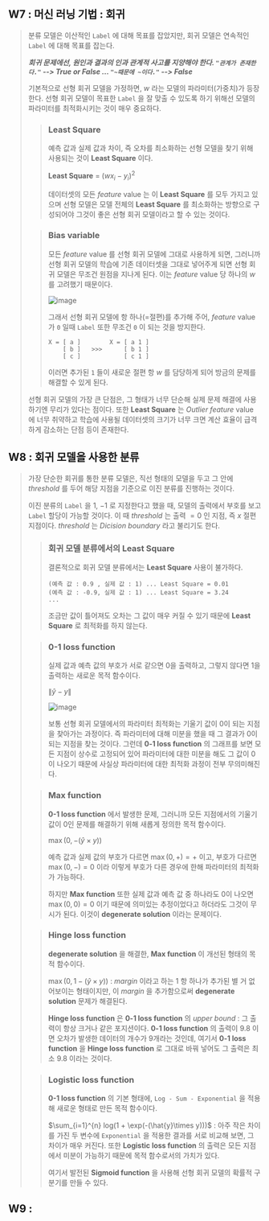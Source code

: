 ## W7 : 머신 러닝 기법 : 회귀
> 분류 모델은 이산적인 `Label` 에 대해 목표를 잡았지만, 회귀 모델은 연속적인 `Label` 에 대해 목표를 잡는다.
>
> ***회귀 문제에선, 원인과 결과의 인과 관계적 사고를 지양해야 한다. `"관계가 존재한다."` --> True or False ... `"~때문에 ~이다."` --> False***
>
> 기본적으로 선형 회귀 모델을 가정하면, $w$ 라는 모델의 파라미터(가중치)가 등장한다. 선형 회귀 모델이 목표한 `Label` 을 잘 맞출 수 있도록 하기 위해선 모델의 파라미터를 최적화시키는 것이 매우 중요하다.
>
> > ### Least Square
> > 예측 값과 실제 값과 차이, 즉 오차를 최소화하는 선형 모델을 찾기 위해 사용되는 것이 **Least Square** 이다.
> >
> > **Least Square** = $(wx_i-y_i)^2$
> >
> > 데이터셋의 모든 *feature* value 는 이 **Least Square** 를 모두 가지고 있으며 선형 모델은 모델 전체의 **Least Square** 를 최소화하는 방향으로 구성되어야 그것이 좋은 선형 회귀 모델이라고 할 수 있는 것이다.
>
> > ### Bias variable
> > 모든 *feature* value 를 선형 회귀 모델에 그대로 사용하게 되면, 그러니까 선형 회귀 모델의 학습에 기존 데이터셋을 그대로 넣어주게 되면 선형 회귀 모델은 무조건 원점을 지나게 된다. 이는 *feature* value 당 하나의 $w$ 를 고려했기 때문이다.
> >
> > ![image](https://github.com/user-attachments/assets/1eb2e46e-8e59-4aca-ae0e-fe7a1975d679)
> >
> > 그래서 선형 회귀 모델에 항 하나(=절편)를 추가해 주어, *feature* value 가 `0` 일때 `Label` 또한 무조건 `0` 이 되는 것을 방지한다.
> >
> > ```
> > X = [ a ]        X = [ a 1 ]
> >     [ b ]   >>>      [ b 1 ]
> >     [ c ]            [ c 1 ]
> > ```
> > 이러면 추가된 `1` 들이 새로운 절편 항 $w$ 를 담당하게 되어 방금의 문제를 해결할 수 있게 된다.
> 
> 선형 회귀 모델의 가장 큰 단점은, 그 형태가 너무 단순해 실제 문제 해결에 사용하기엔 무리가 있다는 점이다. 또한 **Least Square** 는 *Outlier* *feature* value 에 너무 취약하고 학습에 사용될 데이터셋의 크기가 너무 크면 계산 효율이 급격하게 감소하는 단점 등이 존재한다.

## W8 : 회귀 모델을 사용한 분류
> 가장 단순한 회귀를 통한 분류 모델은, 직선 형태의 모델을 두고 그 안에 *threshold* 를 두어 해당 지점을 기준으로 이진 분류를 진행하는 것이다.
> 
> 이진 분류의 `Label` 을 $1$, $-1$ 로 지정한다고 했을 때, 모델의 출력에서 부호를 보고 `Label` 할당이 가능할 것이다. 이 때 *threshold* 는 출력 $= 0$ 인 지점, 즉 $x$ 절편 지점이다. *threshold* 는 *Dicision boundary* 라고 불리기도 한다.
>
> > ### 회귀 모델 분류에서의 Least Square
> > 결론적으로 회귀 모델 분류에서는 **Least Square** 사용이 불가하다.
> >
> > ```
> > (예측 값 : 0.9 , 실제 값 : 1) ... Least Square = 0.01 
> > (예측 값 : -0.9, 실제 값 : 1) ... Least Square = 3.24
> > ...  
> > ```
> > 조금만 값이 틀어져도 오차는 그 값이 매우 커질 수 있기 때문에 **Least Square** 로 최적화를 하지 않는다.
> 
> > ### 0-1 loss function
> > 실제 값과 예측 값의 부호가 서로 같으면 0을 출력하고, 그렇지 않다면 1을 출력하는  새로운 목적 함수이다.
> >
> > $\lVert\hat{y}-y\rVert$
> >
> > ![image](https://github.com/user-attachments/assets/531a1df5-f172-46f9-9993-2115c5298b63)
> >
> > 보통 선형 회귀 모델에서의 파라미터 최적화는 기울기 값이 $0$이 되는 지점을 찾아가는 과정이다. 즉 파라미터에 대해 미분을 했을 때 그 결과가 $0$이 되는 지점을 찾는 것이다. 그런데 **0-1 loss function** 의 그래프를 보면 모든 지점이 상수로 고정되어 있어 파라미터에 대한 미분을 해도 그 값이 0이 나오기 때문에 사실상 파라미터에 대한 최적화 과정이 전부 무의미해진다.
> 
> > ### Max function
> > **0-1 loss function** 에서 발생한 문제, 그러니까 모든 지점에서의 기울기 값이 0인 문제를 해결하기 위해 새롭게 정의한 목적 함수이다.
> > 
> > $\max (0, -(\hat{y}\times y))$
> >
> > 예측 값과 실제 값의 부호가 다르면 $\max (0, +)=+$ 이고,
> > 부호가 다르면 $\max (0, -)=0$ 이라 이렇게 부호가 다른 경우에 한해 파라미터의 최적화가 가능하다.
> >
> > 하지만 **Max function** 또한 실제 값과 예측 값 중 하나라도 0이 나오면 $\max (0, 0)=0$ 이기 때문에 의미있는 추정이었다고 하더라도 그것이 무시가 된다. 이것이 **degenerate solution** 이라는 문제이다.
> 
> > ### Hinge loss function
> > **degenerate solution** 을 해결한, **Max function** 이 개선된 형태의 목적 함수이다.
> >
> > $\max (0, 1-(\hat{y}\times y))$ : *margin* 이라고 하는 1 항 하나가 추가된 별 거 없어보이는 형태이지만, 이 *margin* 을 추가함으로써 **degenerate solution** 문제가 해결된다.
> >
> > **Hinge loss function** 은 **0-1 loss function** 의 *upper bound* : 그 출력이 항상 크거나 같은 포지션이다. **0-1 loss function** 의 출력이 9.8 이면 오차가 발생한 데이터의 개수가 9개라는 것인데, 여기서 **0-1 loss function** 을 **Hinge loss function** 로 그대로 바꿔 넣어도 그 출력은 최소 9.8 이라는 것이다.
> 
> > ### Logistic loss function
> > **0-1 loss function** 의 기본 형태에, `Log - Sum - Exponential` 을 적용해 새로운 형태로 만든 목적 함수이다.
> >
> > $\sum_{i=1}^{n} log(1 + \exp(-(\hat{y}\times y)))$ : 아주 작은 차이를 가진 두 변수에 `Exponential` 을 적용한 결과를 서로 비교해 보면, 그 차이가 매우 커진다. 또한 **Logistic loss function** 의 출력은 모든 지점에서 미분이 가능하기 때문에 목적 함수로서의 가치가 있다.
> >
> > 여기서 발전된 **Sigmoid function** 을 사용해 선형 회귀 모델의 확률적 구분기를 만들 수 있다.

## W9 : 
